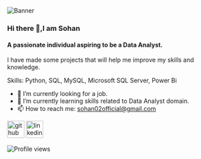 ![Banner](https://github.com/sohang05/Portfolio-Projects/assets/73344291/9ba01c2b-e6ef-4227-8308-cb0e02332b50)


### Hi there 👋,I am Sohan 
####  A passionate individual aspiring to be a Data Analyst.

I have made some projects that will help me improve my skills and knowledge.

Skills: Python, SQL, MySQL, Microsoft SQL Server, Power Bi

- 🔭 I’m currently looking for a job.
- 🌱 I’m currently learning skills related to Data Analyst domain. 
- 📫 How to reach me: sohan02official@gmail.com 


[<img src='https://cdn.jsdelivr.net/npm/simple-icons@3.0.1/icons/github.svg' alt='github' height='40'>](https://github.com/sohang05)  [<img src='https://cdn.jsdelivr.net/npm/simple-icons@3.0.1/icons/linkedin.svg' alt='linkedin' height='40'>](https://www.linkedin.com/in/sohan-gurav-b8789b1a5/)  
 

![Profile views](https://gpvc.arturio.dev/sohang05)  
